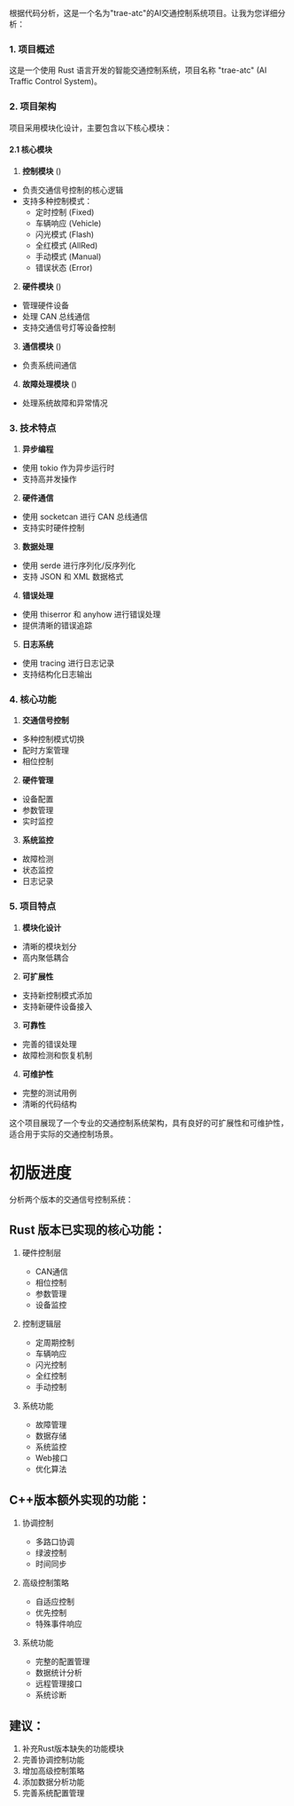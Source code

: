 根据代码分析，这是一个名为"trae-atc"的AI交通控制系统项目。让我为您详细分析：

### 1. 项目概述
这是一个使用 Rust 语言开发的智能交通控制系统，项目名称 "trae-atc" (AI Traffic Control System)。

### 2. 项目架构
项目采用模块化设计，主要包含以下核心模块：

#### 2.1 核心模块
1. **控制模块** (<mcfolder name="control" path="/Users/xnpeng/RustroverProjects/trae-atc/src/control"></mcfolder>)
- 负责交通信号控制的核心逻辑
- 支持多种控制模式：
  - 定时控制 (Fixed)
  - 车辆响应 (Vehicle)
  - 闪光模式 (Flash)
  - 全红模式 (AllRed)
  - 手动模式 (Manual)
  - 错误状态 (Error)

2. **硬件模块** (<mcfolder name="hardware" path="/Users/xnpeng/RustroverProjects/trae-atc/src/hardware"></mcfolder>)
- 管理硬件设备
- 处理 CAN 总线通信
- 支持交通信号灯等设备控制

3. **通信模块** (<mcfolder name="communication" path="/Users/xnpeng/RustroverProjects/trae-atc/src/communication"></mcfolder>)
- 负责系统间通信

4. **故障处理模块** (<mcfolder name="fault" path="/Users/xnpeng/RustroverProjects/trae-atc/src/fault"></mcfolder>)
- 处理系统故障和异常情况

### 3. 技术特点

1. **异步编程**
- 使用 tokio 作为异步运行时
- 支持高并发操作

2. **硬件通信**
- 使用 socketcan 进行 CAN 总线通信
- 支持实时硬件控制

3. **数据处理**
- 使用 serde 进行序列化/反序列化
- 支持 JSON 和 XML 数据格式

4. **错误处理**
- 使用 thiserror 和 anyhow 进行错误处理
- 提供清晰的错误追踪

5. **日志系统**
- 使用 tracing 进行日志记录
- 支持结构化日志输出

### 4. 核心功能

1. **交通信号控制**
- 多种控制模式切换
- 配时方案管理
- 相位控制

2. **硬件管理**
- 设备配置
- 参数管理
- 实时监控

3. **系统监控**
- 故障检测
- 状态监控
- 日志记录

### 5. 项目特点

1. **模块化设计**
- 清晰的模块划分
- 高内聚低耦合

2. **可扩展性**
- 支持新控制模式添加
- 支持新硬件设备接入

3. **可靠性**
- 完善的错误处理
- 故障检测和恢复机制

4. **可维护性**
- 完整的测试用例
- 清晰的代码结构

这个项目展现了一个专业的交通控制系统架构，具有良好的可扩展性和可维护性，适合用于实际的交通控制场景。

# 初版进度

分析两个版本的交通信号控制系统：

## Rust 版本已实现的核心功能：

1. 硬件控制层
   
   - CAN通信
   - 相位控制
   - 参数管理
   - 设备监控
2. 控制逻辑层
   
   - 定周期控制
   - 车辆响应
   - 闪光控制
   - 全红控制
   - 手动控制
3. 系统功能
   
   - 故障管理
   - 数据存储
   - 系统监控
   - Web接口
   - 优化算法

## C++版本额外实现的功能：

1. 协调控制
   
   - 多路口协调
   - 绿波控制
   - 时间同步
2. 高级控制策略
   
   - 自适应控制
   - 优先控制
   - 特殊事件响应
3. 系统功能
   
   - 完整的配置管理
   - 数据统计分析
   - 远程管理接口
   - 系统诊断

## 建议：

1. 补充Rust版本缺失的功能模块
2. 完善协调控制功能
3. 增加高级控制策略
4. 添加数据分析功能
5. 完善系统配置管理